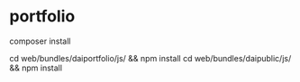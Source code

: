 portfolio
=========

composer install

cd web/bundles/daiportfolio/js/ && npm install
cd web/bundles/daipublic/js/ && npm install

